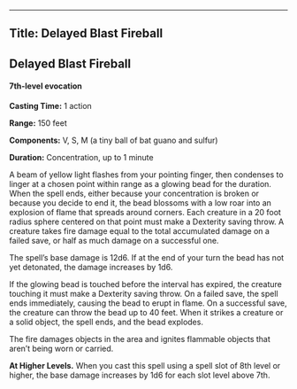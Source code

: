 -------------------------
Title: Delayed Blast Fireball
-------------------------

## Delayed Blast Fireball

#### 7th-level evocation


**Casting Time:** 1 action

**Range:** 150 feet

**Components:** V, S, M (a tiny ball of bat guano and
sulfur)

**Duration:** Concentration, up to 1 minute


A beam of yellow light flashes from your pointing finger, then condenses
to linger at a chosen point within range as a glowing bead for the
duration. When the spell ends, either because your concentration is
broken or because you decide to end it, the bead blossoms with a low
roar into an explosion of flame that spreads around corners. Each
creature in a 20 foot radius sphere centered on that point must
make a Dexterity saving throw. A creature takes fire damage equal to the
total accumulated damage on a failed save, or half as much damage on a
successful one.

The spell’s base damage is 12d6. If at the end of your turn the bead has
not yet detonated, the damage increases by 1d6.

If the glowing bead is touched before the interval has expired, the
creature touching it must make a Dexterity saving throw. On a failed
save, the spell
ends immediately, causing the bead to erupt in flame. On a successful
save, the creature can throw the bead up to 40 feet. When it strikes a
creature or a solid object, the spell ends, and the bead explodes.

The fire damages objects in the area and ignites
flammable objects that aren’t being worn or carried.

**At Higher Levels.** When you cast this spell using a spell
slot of 8th level or higher, the base damage increases by 1d6 for each
slot level above 7th.


